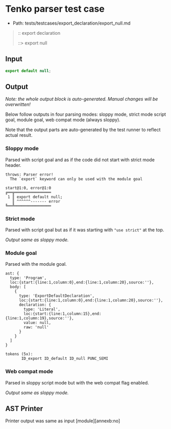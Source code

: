 # Tenko parser test case

- Path: tests/testcases/export_declaration/export_null.md

> :: export declaration
>
> ::> export null

## Input

`````js
export default null;
`````

## Output

_Note: the whole output block is auto-generated. Manual changes will be overwritten!_

Below follow outputs in four parsing modes: sloppy mode, strict mode script goal, module goal, web compat mode (always sloppy).

Note that the output parts are auto-generated by the test runner to reflect actual result.

### Sloppy mode

Parsed with script goal and as if the code did not start with strict mode header.

`````
throws: Parser error!
  The `export` keyword can only be used with the module goal

start@1:0, error@1:0
╔══╦════════════════
 1 ║ export default null;
   ║ ^^^^^^------- error
╚══╩════════════════

`````

### Strict mode

Parsed with script goal but as if it was starting with `"use strict"` at the top.

_Output same as sloppy mode._

### Module goal

Parsed with the module goal.

`````
ast: {
  type: 'Program',
  loc:{start:{line:1,column:0},end:{line:1,column:20},source:''},
  body: [
    {
      type: 'ExportDefaultDeclaration',
      loc:{start:{line:1,column:0},end:{line:1,column:20},source:''},
      declaration: {
        type: 'Literal',
        loc:{start:{line:1,column:15},end:{line:1,column:19},source:''},
        value: null,
        raw: 'null'
      }
    }
  ]
}

tokens (5x):
       ID_export ID_default ID_null PUNC_SEMI
`````


### Web compat mode

Parsed in sloppy script mode but with the web compat flag enabled.

_Output same as sloppy mode._

## AST Printer

Printer output was same as input [module][annexb:no]
